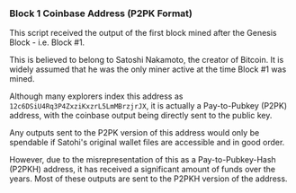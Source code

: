 ### Block 1 Coinbase Address (P2PK Format)

This script received the output of the first block mined after the Genesis Block - i.e. Block #1.

This is believed to belong to Satoshi Nakamoto, the creator of Bitcoin. It is widely assumed that he was the only miner active at the time Block #1 was mined.

Although many explorers index this address as `12c6DSiU4Rq3P4ZxziKxzrL5LmMBrzjrJX`, it is actually a Pay-to-Pubkey (P2PK) address, with the coinbase output being directly sent to the public key.

Any outputs sent to the P2PK version of this address would only be spendable if Satohi's original wallet files are accessible and in good order.

However, due to the misrepresentation of this as a Pay-to-Pubkey-Hash (P2PKH) address, it has received a significant amount of funds over the years. Most of these outputs are sent to the P2PKH version of the address.

